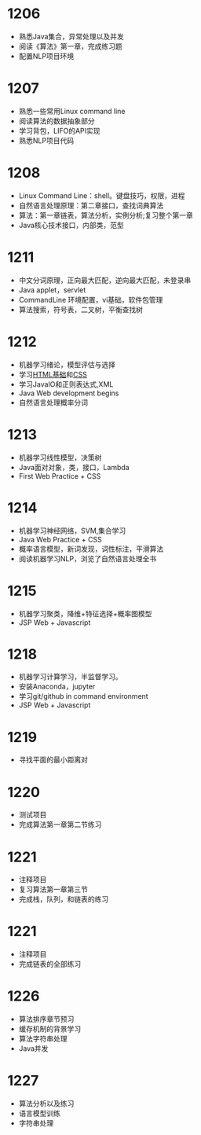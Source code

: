 # 1206
- 熟悉Java集合，异常处理以及并发
- 阅读《算法》第一章，完成练习题
- 配置NLP项目环境

# 1207
- 熟悉一些常用Linux command line
- 阅读算法的数据抽象部分
- 学习背包，LIFO的API实现
- 熟悉NLP项目代码

# 1208
- Linux Command Line：shell。键盘技巧，权限，进程
- 自然语言处理原理：第二章接口，查找词典算法
- 算法：第一章链表，算法分析，实例分析;复习整个第一章
- Java核心技术接口，内部类，范型

# 1211
- 中文分词原理，正向最大匹配，逆向最大匹配，未登录串
- Java applet，servlet
- CommandLine 环境配置，vi基础，软件包管理
- 算法搜索，符号表，二叉树，平衡查找树

# 1212
- 机器学习绪论，模型评估与选择
- 学习[HTML基础](http://www.w3school.com.cn/html/html_jianjie.asp)和[CSS](http://www.w3school.com.cn/css/index.asp)
- 学习JavaIO和正则表达式,XML
- Java Web development begins
- 自然语言处理概率分词

# 1213
- 机器学习线性模型，决策树
- Java面对对象，类，接口，Lambda
- First Web Practice + CSS

# 1214 
- 机器学习神经网络，SVM,集合学习
- Java Web Practice + CSS
- 概率语言模型，新词发现，词性标注，平滑算法
- 阅读机器学习NLP，浏览了自然语言处理全书

# 1215
- 机器学习聚类，降维+特征选择+概率图模型
- JSP Web + Javascript

# 1218
- 机器学习计算学习，半监督学习。
- 安装Anaconda，jupyter
- 学习git/github in command environment
- JSP Web + Javascript

# 1219
- 寻找平面的最小距离对

# 1220
- 测试项目
- 完成算法第一章第二节练习


# 1221
- 注释项目
- 复习算法第一章第三节
- 完成栈，队列，和链表的练习

# 1221
- 注释项目
- 完成链表的全部练习

# 1226
- 算法排序章节预习
- 缓存机制的背景学习
- 算法字符串处理
- Java并发

# 1227
- 算法分析以及练习
- 语言模型训练
- 字符串处理
